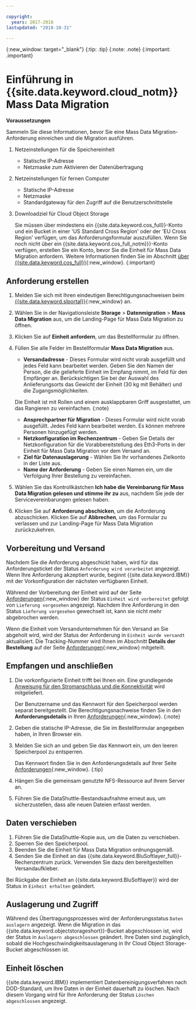 ```yaml
---

copyright:
  years: 2017-2018
lastupdated: "2018-10-31"

---
```

{:new_window: target="_blank"}
{:tip: .tip}
{:note: .note}
{:important: .important}

# Einführung in {{site.data.keyword.cloud_notm}} Mass Data Migration

**Voraussetzungen**

Sammeln Sie diese Informationen, bevor Sie eine Mass Data Migration-Anforderung einreichen und die Migration ausführen.

1. Netzeinstellungen für die Speichereinheit
   - Statische IP-Adresse
   - Netzmaske zum Aktivieren der Datenübertragung
2. Netzeinstellungen für fernen Computer
   - Statische IP-Adresse
   - Netzmaske
   - Standardgateway für den Zugriff auf die Benutzerschnittstelle
3. Downloadziel für Cloud Object Storage <br/>
   
   Sie müssen über mindestens ein {{site.data.keyword.cos_full}}-Konto und ein Bucket in einer 'US Standard Cross Region' oder der 'EU Cross Region' verfügen, um das Anforderungsformular auszufüllen. Wenn Sie noch nicht über ein {{site.data.keyword.cos_full_notm}}}-Konto verfügen, erstellen Sie ein Konto, bevor Sie die Einheit für Mass Data Migration anfordern. Weitere Informationen finden Sie im Abschnitt [über {{site.data.keyword.cos_full}}](https://console.bluemix.net/docs/services/cloud-object-storage/about-cos.html){:new_window}.
   {:important}

## Anforderung erstellen

1. Melden Sie sich mit Ihren eindeutigen Berechtigungsnachweisen beim [{{site.data.keyword.slportal}}](https://control.softlayer.com/){:new_window} an.
2. Wählen Sie in der Navigationsleiste **Storage** > **Datenmigration** > **Mass Data Migration** aus, um die Landing-Page für Mass Data Migration zu öffnen.
3. Klicken Sie auf **Einheit anfordern**, um das Bestellformular zu öffnen.
4. Füllen Sie alle Felder im Bestellformular **Mass Data Migration** aus.
   - **Versandadresse** - Dieses Formular wird nicht vorab ausgefüllt und jedes Feld kann bearbeitet werden. Geben Sie den Namen der Person, die die gelieferte Einheit im Empfang nimmt, im Feld für den Empfänger an. Berücksichtigen Sie bei der Auswahl des Anlieferungsorts das Gewicht der Einheit (30 kg mit Behälter) und die Zugangsmöglichkeiten.
   
   Die Einheit ist mit Rollen und einem ausklappbaren Griff ausgestattet, um das Rangieren zu vereinfachen.
   {:note}

   - **Ansprechpartner für Migration** - Dieses Formular wird nicht vorab ausgefüllt. Jedes Feld kann bearbeitet werden. Es können mehrere Personen hinzugefügt werden.
   - **Netzkonfiguration im Rechenzentrum** - Geben Sie Details der Netzkonfiguration für die Vorabbereitstellung des Eth3-Ports in der Einheit für Mass Data Migration vor dem Versand an.
   - **Ziel für Datenauslagerung** -  Wählen Sie Ihr vorhandenes Zielkonto in der Liste aus.
   - **Name der Anforderung** - Geben Sie einen Namen ein, um die Verfolgung Ihrer Bestellung zu vereinfachen.
5. Wählen Sie das Kontrollkästchen **Ich habe die Vereinbarung für Mass Data Migration gelesen und stimme ihr zu** aus, nachdem Sie jede der Servicevereinbarungen gelesen haben.
6. Klicken Sie auf **Anforderung abschicken**, um die Anforderung abzuschicken. Klicken Sie auf **Abbrechen**, um das Formular zu verlassen und zur Landing-Page für Mass Data Migration zurückzukehren.


## Vorbereitung und Versand

Nachdem Sie die Anforderung abgeschickt haben, wird für das Anforderungsticket der Status `Anforderung wird verarbeitet` angezeigt. Wenn Ihre Anforderung akzeptiert wurde, beginnt {{site.data.keyword.IBM}} mit der Vorkonfiguration der nächsten verfügbaren Einheit.

Während der Vorbereitung der Einheit wird auf der Seite [Anforderungen](https://control.softlayer.com/storage/mdms){:new_window} der Status `Einheit wird vorbereitet` gefolgt von `Lieferung vorgesehen` angezeigt. Nachdem Ihre Anforderung in den Status `Lieferung vorgesehen` gewechselt ist, kann sie nicht mehr abgebrochen werden.

Wenn die Einheit vom Versandunternehmen für den Versand an Sie abgeholt wird, wird der Status der Anforderung in `Einheit wurde versandt` aktualisiert. Die Tracking-Nummer wird Ihnen im Abschnitt **Details der Bestellung** auf der Seite [Anforderungen](https://control.softlayer.com/storage/mdms){:new_window} mitgeteilt.


## Empfangen und anschließen

1. Die vorkonfigurierte Einheit trifft bei Ihnen ein. Eine grundlegende [Anweisung für den Stromanschluss und die Konnektivität](user-instructions.html) wird mitgeliefert.<br/>
  
   Der Benutzername und das Kennwort für den Speicherpool werden separat bereitgestellt. Die Berechtigungsnachweise finden Sie in den **Anforderungsdetails** in Ihren [Anforderungen](https://control.softlayer.com/storage/mdms){:new_window}.
   {:note}
2. Geben die statische IP-Adresse, die Sie im Bestellformular angegeben haben, in Ihren Browser ein.
3. Melden Sie sich an und geben Sie das Kennwort ein, um den leeren Speicherpool zu entsperren. <br/>
   
   Das Kennwort finden Sie in den Anforderungsdetails auf Ihrer Seite [Anforderungen](https://control.softlayer.com/storage/mdms){:new_window}.
   {:tip}
4. Hängen Sie die gemeinsam genutzte NFS-Ressource auf Ihrem Server an.
5. Führen Sie die DataShuttle-Bestandsaufnahme erneut aus, um sicherzustellen, dass alle neuen Dateien erfasst werden.

## Daten verschieben
1. Führen Sie die DataShuttle-Kopie aus, um die Daten zu verschieben.
2. Sperren Sie den Speicherpool.
3. Beenden Sie die Einheit für Mass Data Migration ordnungsgemäß.
4. Senden Sie die Einheit an das {{site.data.keyword.BluSoftlayer_full}}-Rechenzentrum zurück. Verwenden Sie dazu den bereitgestellten Versandaufkleber.

Bei Rückgabe der Einheit an {{site.data.keyword.BluSoftlayer}} wird der Status in `Einheit erhalten` geändert.

## Auslagerung und Zugriff

Während des Übertragungsprozesses wird der Anforderungsstatus `Daten auslagern` angezeigt. Wenn die Migration in das {{site.data.keyword.objectstorageshort}}-Bucket abgeschlossen ist, wird der Status in `Auslagern abgeschlossen` geändert. Ihre Daten sind zugänglich, sobald die Hochgeschwindigkeitsauslagerung in Ihr Cloud Object Storage-Bucket abgeschlossen ist.

## Einheit löschen

{{site.data.keyword.IBM}} implementiert Datenbereinigungsverfahren nach DOD-Standard, um Ihre Daten in der Einheit dauerhaft zu löschen. Nach diesem Vorgang wird für Ihre Anforderung der Status `Löschen abgeschlossen` angezeigt.
